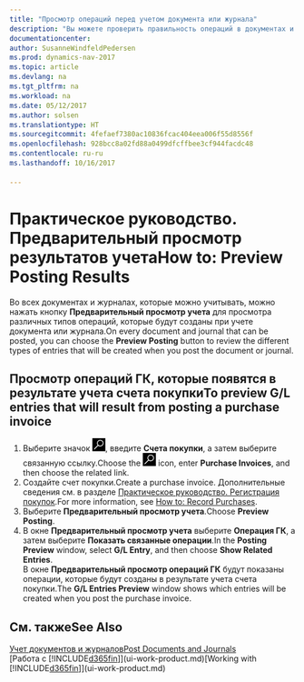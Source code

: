 ```yaml
---
title: "Просмотр операций перед учетом документа или журнала"
description: "Вы можете проверить правильность операций в документах и журналах, прежде чем учитывать их в главной книге."
documentationcenter: 
author: SusanneWindfeldPedersen
ms.prod: dynamics-nav-2017
ms.topic: article
ms.devlang: na
ms.tgt_pltfrm: na
ms.workload: na
ms.date: 05/12/2017
ms.author: solsen
ms.translationtype: HT
ms.sourcegitcommit: 4fefaef7380ac10836fcac404eea006f55d8556f
ms.openlocfilehash: 928bcc8a02fd88a0499dfcffbee3cf944facdc48
ms.contentlocale: ru-ru
ms.lasthandoff: 10/16/2017

---
```

# <a name="how-to-preview-posting-results"></a><span data-ttu-id="a3325-103">Практическое руководство. Предварительный просмотр результатов учета</span><span class="sxs-lookup"><span data-stu-id="a3325-103">How to: Preview Posting Results</span></span>
<span data-ttu-id="a3325-104">Во всех документах и журналах, которые можно учитывать, можно нажать кнопку **Предварительный просмотр учета** для просмотра различных типов операций, которые будут созданы при учете документа или журнала.</span><span class="sxs-lookup"><span data-stu-id="a3325-104">On every document and journal that can be posted, you can choose the **Preview Posting** button to review the different types of entries that will be created when you post the document or journal.</span></span>

## <a name="to-preview-gl-entries-that-will-result-from-posting-a-purchase-invoice"></a><span data-ttu-id="a3325-105">Просмотр операций ГК, которые появятся в результате учета счета покупки</span><span class="sxs-lookup"><span data-stu-id="a3325-105">To preview G/L entries that will result from posting a purchase invoice</span></span>
1. <span data-ttu-id="a3325-106">Выберите значок ![Поиск страницы или отчета](media/ui-search/search_small.png "Значок поиска страницы или отчета"), введите **Счета покупки**, а затем выберите связанную ссылку.</span><span class="sxs-lookup"><span data-stu-id="a3325-106">Choose the ![Search for Page or Report](media/ui-search/search_small.png "Search for Page or Report icon") icon, enter **Purchase Invoices**, and then choose the related link.</span></span>
2. <span data-ttu-id="a3325-107">Создайте счет покупки.</span><span class="sxs-lookup"><span data-stu-id="a3325-107">Create a purchase invoice.</span></span> <span data-ttu-id="a3325-108">Дополнительные сведения см. в разделе [Практическое руководство. Регистрация покупок](purchasing-how-record-purchases.md).</span><span class="sxs-lookup"><span data-stu-id="a3325-108">For more information, see [How to: Record Purchases](purchasing-how-record-purchases.md).</span></span>
3. <span data-ttu-id="a3325-109">Выберите **Предварительный просмотр учета**.</span><span class="sxs-lookup"><span data-stu-id="a3325-109">Choose **Preview Posting**.</span></span>
4. <span data-ttu-id="a3325-110">В окне **Предварительный просмотр учета** выберите **Операция ГК**, а затем выберите **Показать связанные операции**.</span><span class="sxs-lookup"><span data-stu-id="a3325-110">In the **Posting Preview** window, select **G/L Entry**, and then choose **Show Related Entries**.</span></span>  
   <span data-ttu-id="a3325-111">В окне **Предварительный просмотр операций ГК** будут показаны операции, которые будут созданы в результате учета счета покупки.</span><span class="sxs-lookup"><span data-stu-id="a3325-111">The **G/L Entries Preview** window shows which entries will be created when you post the purchase invoice.</span></span>

## <a name="see-also"></a><span data-ttu-id="a3325-112">См. также</span><span class="sxs-lookup"><span data-stu-id="a3325-112">See Also</span></span>
[<span data-ttu-id="a3325-113">Учет документов и журналов</span><span class="sxs-lookup"><span data-stu-id="a3325-113">Post Documents and Journals</span></span>](ui-post-documents-journals.md)  
<span data-ttu-id="a3325-114">[Работа с [!INCLUDE[d365fin](includes/d365fin_md.md)]](ui-work-product.md)</span><span class="sxs-lookup"><span data-stu-id="a3325-114">[Working with [!INCLUDE[d365fin](includes/d365fin_md.md)]](ui-work-product.md)</span></span>



